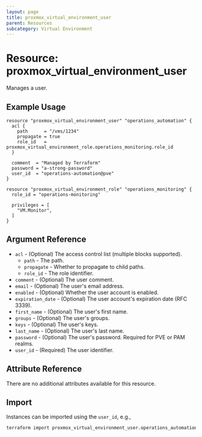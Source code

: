```yaml
---
layout: page
title: proxmox_virtual_environment_user
parent: Resources
subcategory: Virtual Environment
---
```


# Resource: proxmox_virtual_environment_user

Manages a user.

## Example Usage

```hcl
resource "proxmox_virtual_environment_user" "operations_automation" {
  acl {
    path      = "/vms/1234"
    propagate = true
    role_id   = proxmox_virtual_environment_role.operations_monitoring.role_id
  }

  comment  = "Managed by Terraform"
  password = "a-strong-password"
  user_id  = "operations-automation@pve"
}

resource "proxmox_virtual_environment_role" "operations_monitoring" {
  role_id = "operations-monitoring"

  privileges = [
    "VM.Monitor",
  ]
}
```

## Argument Reference

- `acl` - (Optional) The access control list (multiple blocks supported).
    - `path` - The path.
    - `propagate` - Whether to propagate to child paths.
    - `role_id` - The role identifier.
- `comment` - (Optional) The user comment.
- `email` - (Optional) The user's email address.
- `enabled` - (Optional) Whether the user account is enabled.
- `expiration_date` - (Optional) The user account's expiration date (RFC 3339).
- `first_name` - (Optional) The user's first name.
- `groups` - (Optional) The user's groups.
- `keys` - (Optional) The user's keys.
- `last_name` - (Optional) The user's last name.
- `password` - (Optional) The user's password. Required for PVE or PAM realms.
- `user_id` - (Required) The user identifier.

## Attribute Reference

There are no additional attributes available for this resource.

## Import

Instances can be imported using the `user_id`, e.g.,

```bash
terraform import proxmox_virtual_environment_user.operations_automation operations-automation@pve
```
